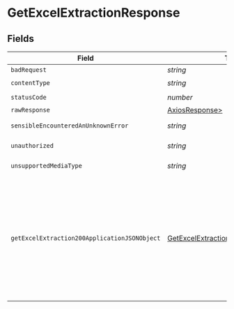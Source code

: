 # GetExcelExtractionResponse


## Fields

| Field                                                                                                                                                             | Type                                                                                                                                                              | Required                                                                                                                                                          | Description                                                                                                                                                       |
| ----------------------------------------------------------------------------------------------------------------------------------------------------------------- | ----------------------------------------------------------------------------------------------------------------------------------------------------------------- | ----------------------------------------------------------------------------------------------------------------------------------------------------------------- | ----------------------------------------------------------------------------------------------------------------------------------------------------------------- |
| `badRequest`                                                                                                                                                      | *string*                                                                                                                                                          | :heavy_minus_sign:                                                                                                                                                | Bad Request                                                                                                                                                       |
| `contentType`                                                                                                                                                     | *string*                                                                                                                                                          | :heavy_check_mark:                                                                                                                                                | N/A                                                                                                                                                               |
| `statusCode`                                                                                                                                                      | *number*                                                                                                                                                          | :heavy_check_mark:                                                                                                                                                | N/A                                                                                                                                                               |
| `rawResponse`                                                                                                                                                     | [AxiosResponse>](https://axios-http.com/docs/res_schema)                                                                                                          | :heavy_minus_sign:                                                                                                                                                | N/A                                                                                                                                                               |
| `sensibleEncounteredAnUnknownError`                                                                                                                               | *string*                                                                                                                                                          | :heavy_minus_sign:                                                                                                                                                | Internal Server Error                                                                                                                                             |
| `unauthorized`                                                                                                                                                    | *string*                                                                                                                                                          | :heavy_minus_sign:                                                                                                                                                | Not authorized                                                                                                                                                    |
| `unsupportedMediaType`                                                                                                                                            | *string*                                                                                                                                                          | :heavy_minus_sign:                                                                                                                                                | Unsupported Media Type                                                                                                                                            |
| `getExcelExtraction200ApplicationJSONObject`                                                                                                                      | [GetExcelExtraction200ApplicationJSON](../../models/operations/getexcelextraction200applicationjson.md)                                                           | :heavy_minus_sign:                                                                                                                                                | Indicates the extraction successfully converted to an Excel file. This response contains the download URL for the Excel file. The link<br/>expires after 15 minutes.<br/> |